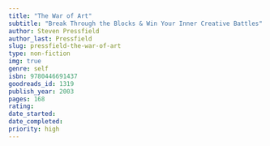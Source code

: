 ```yaml
---
title: "The War of Art"
subtitle: "Break Through the Blocks & Win Your Inner Creative Battles"
author: Steven Pressfield
author_last: Pressfield 
slug: pressfield-the-war-of-art
type: non-fiction
img: true
genre: self
isbn: 9780446691437
goodreads_id: 1319
publish_year: 2003
pages: 168
rating: 
date_started:
date_completed:
priority: high
---
```


